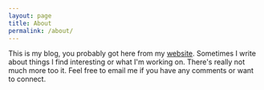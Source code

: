 ```yaml
---
layout: page
title: About
permalink: /about/
---
```


This is my blog, you probably got here from my [website][shawnkoski.com]. Sometimes I write about things I find interesting or what I'm working on. There's really not much more too it. Feel free to email me if you have any comments or want to connect.

[shawnkoski.com]: https://shawnkoski.com